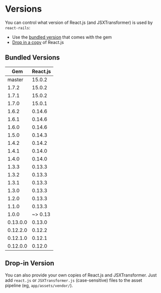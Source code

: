 # Versions

You can control what version of React.js (and JSXTransformer) is used by `react-rails`:

- Use the [bundled version](#bundled-versions) that comes with the gem
- [Drop in a copy](#drop-in-version) of React.js

## Bundled Versions

| Gem      | React.js |
|----------|----------|
| master   | 15.0.2   |
| 1.7.2    | 15.0.2   |
| 1.7.1    | 15.0.2   |
| 1.7.0    | 15.0.1   |
| 1.6.2    | 0.14.6   |
| 1.6.1    | 0.14.6   |
| 1.6.0    | 0.14.6   |
| 1.5.0    | 0.14.3   |
| 1.4.2    | 0.14.2   |
| 1.4.1    | 0.14.0   |
| 1.4.0    | 0.14.0   |
| 1.3.3    | 0.13.3   |
| 1.3.2    | 0.13.3   |
| 1.3.1    | 0.13.3   |
| 1.3.0    | 0.13.3   |
| 1.2.0    | 0.13.3   |
| 1.1.0    | 0.13.3   |
| 1.0.0    | ~> 0.13  |
| 0.13.0.0 | 0.13.0   |
| 0.12.2.0 | 0.12.2   |
| 0.12.1.0 | 0.12.1   |
| 0.12.0.0 | 0.12.0   |

## Drop-in Version

You can also provide your own copies of React.js and JSXTransformer. Just add `react.js` or `JSXTransformer.js` (case-sensitive) files to the asset pipeline (eg,  `app/assets/vendor/`).
